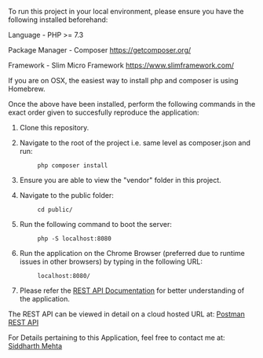To run this project in your local environment, please ensure you have the following installed beforehand:

Language - PHP >= 7.3

Package Manager - Composer ​https://getcomposer.org/

Framework - Slim Micro Framework ​https://www.slimframework.com/

If you are on OSX, the easiest way to install php and composer is using Homebrew.

Once the above have been installed, perform the following commands in the exact order given to succesfully reproduce the application:

1. Clone this repository.

2. Navigate to the root of the project i.e. same level as composer.json and run:
            
            php composer install

3. Ensure you are able to view the "vendor" folder in this project.

4. Navigate to the public folder:
            
            cd public/

5. Run the following command to boot the server:
            
            php -S localhost:8080

6. Run the application on the Chrome Browser (preferred due to runtime issues in other browsers) by typing in the following URL:
            
            localhost:8080/

7. Please refer the [REST API Documentation](Documentation/REST_API.json) for better understanding of the application.

The REST API can be viewed in detail on a cloud hosted URL at: [Postman REST API](https://documenter.getpostman.com/view/9486447/TVes7mpo)

For Details pertaining to this Application, feel free to contact me at: [Siddharth Mehta](mailto:mehtasiddharth@hotmail.co.uk?subject=todo-app)

